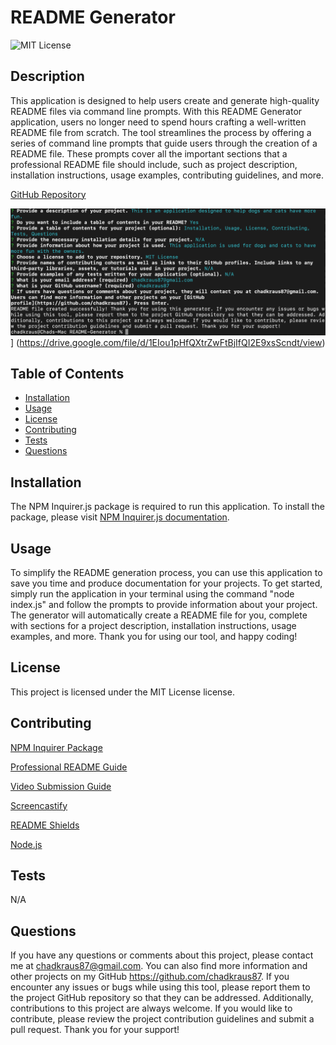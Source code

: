 
# README Generator

![MIT License](https://img.shields.io/badge/License-MIT-brightgreen)

## Description

This application is designed to help users create and generate high-quality README files via command line prompts. With this README Generator application, users no longer need to spend hours crafting a well-written README file from scratch. The tool streamlines the process by offering a series of command line prompts that guide users through the creation of a README file. These prompts cover all the important sections that a professional README file should include, such as project description, installation instructions, usage examples, contributing guidelines, and more.

[GitHub Repository](https://github.com/chadkraus87/README-Generator)

![Terminal Demo](./lib/terminal.png)]
(https://drive.google.com/file/d/1EIou1pHfQXtrZwFtBjIfQI2E9xsScndt/view)

## Table of Contents

- [Installation](#installation)
- [Usage](#usage)
- [License](#license)
- [Contributing](#contributing)
- [Tests](#tests)
- [Questions](#questions)

## Installation

The NPM Inquirer.js package is required to run this application. To install the package, please visit [NPM Inquirer.js documentation](https://www.npmjs.com/package/inquirer).

## Usage

To simplify the README generation process, you can use this application to save you time and produce documentation for your projects. To get started, simply run the application in your terminal using the command "node index.js" and follow the prompts to provide information about your project. The generator will automatically create a README file for you, complete with sections for a project description, installation instructions, usage examples, and more. Thank you for using our tool, and happy coding!

## License

This project is licensed under the MIT License license.

## Contributing

[NPM Inquirer Package](https://www.npmjs.com/package/inquirer)

[Professional README Guide](https://coding-boot-camp.github.io/full-stack/github/professional-readme-guide)

[Video Submission Guide](https://coding-boot-camp.github.io/full-stack/computer-literacy/video-submission-guide)

[Screencastify](https://www.screencastify.com/)

[README Shields](https://shields.io/)

[Node.js](https://nodejs.org/en/docs)

## Tests

N/A

## Questions

If you have any questions or comments about this project, please contact me at chadkraus87@gmail.com. You can also find more information and other projects on my GitHub https://github.com/chadkraus87. If you encounter any issues or bugs while using this tool, please report them to the project GitHub repository so that they can be addressed. Additionally, contributions to this project are always welcome. If you would like to contribute, please review the project contribution guidelines and submit a pull request. Thank you for your support!
